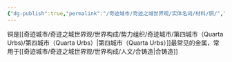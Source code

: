 ```yaml
---
{"dg-publish":true,"permalink":"/奇迹城市/奇迹之城世界观/实体名词/材料/铜/","dgPassFrontmatter":true}
---
```


铜是[[奇迹城市/奇迹之城世界观/世界构成/势力组织/奇迹城市/第四城市（Quarta Urbs)/第四城市（Quarta Urbs）\|第四城市（Quarta Urbs）]]最常见的金属，常用于[[奇迹城市/奇迹之城世界观/世界构成/人文/合铸造\|合铸造]]
